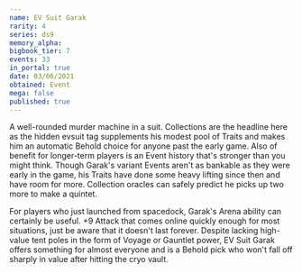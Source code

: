 ```yaml
---
name: EV Suit Garak
rarity: 4
series: ds9
memory_alpha:
bigbook_tier: 7
events: 33
in_portal: true
date: 03/06/2021
obtained: Event
mega: false
published: true
---
```


A well-rounded murder machine in a suit. Collections are the headline here as the hidden evsuit tag supplements his modest pool of Traits and makes him an automatic Behold choice for anyone past the early game. Also of benefit for longer-term players is an Event history that's stronger than you might think. Though Garak's variant Events aren't as bankable as they were early in the game, his Traits have done some heavy lifting since then and have room for more. Collection oracles can safely predict he picks up two more to make a quintet.

For players who just launched from spacedock, Garak's Arena ability can certainly be useful. +9 Attack that comes online quickly enough for most situations, just be aware that it doesn't last forever. Despite lacking high-value tent poles in the form of Voyage or Gauntlet power, EV Suit Garak offers something for almost everyone and is a Behold pick who won't fall off sharply in value after hitting the cryo vault.
